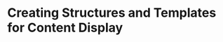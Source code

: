 # Creating Structures and Templates for Content Display

<!-- <div class="ahead">
<h4>Exercise Goals</h4>
<ul>
    <li>Create a Content Page using Page Fragments</li>
    <li>Create editable images and text for Marketing teams</li>
</ul>
</div>

## Import a Fragment Collection
1. **Open** the _Menu_.
* **Go to** _`Site Builder → Page Fragments`_ in the _Site Administration_ panel.
	* You should be in the Livingstone Hotels & Resorts site. When you get to the Page Fragments section of _Site Administration_, you should see there are currently no Collections available.
* **Click** the _Options_ icon next to _Collections_.
* **Choose** _Import_.
* **Click** _Browse/Choose File_.
* **Choose** the `landing-page.zip` file from your Course Module exercise folder.
* **Click** _Import_.
* **Close** the pop-up.

<img src="../images/imported-fragments.png" style="max-height:25%;" />

## View the Fragments Editor
1. **Click** on the new _01-Main Banner_ fragment.
    * Here you'll see the code that makes up the Banner. The code is using _Bootstrap_ classes to style HTML content. You'll also see a preview of the content in the bottom right corner. Notice that the HTML also contains the `<lfr-editable>` tag for a few elements.
2. **Click** the _Publish_ button at the top right corner.

<img src="../images/fragment-editor.png" style="max-height:40%;" />

## Add the Fragments to a Content Page
1. **Go to** _`Site Builder → Pages`_ in the _Site Administration_ panel.
* **Click** _Add_.
* **Choose** _Content Page_.
* **Type** `Home` for the page _Name_.
* **Click** _Add_.
* **Click** on the _Livingstone Front Page_ collection on the right side of the Page Editor.
* **Click** to add the _01-Main Banner_ Fragment to the Page.
* **Click** where it says _Livingstone Hotels and Resorts_.
* **Click** the _edit_ icon.
    - This is the icon that looks like a pencil.
* **Replace** the text with `Welcome to Livingstone`.

<img src="../images/edit-banner.png" style="max-height:35%">

## Add the Remaining Fragments to the Content Page
1. **Click** to add the _02-Featured Content_ Fragment.
* **Click** to add the _03-Call to Action_ Fragment.
* **Click** to add the _04-Middle Banner_ Fragment.
* **Click** to add the _05-Hotel Features_ Fragment.
* **Click** to add the _06-Middle Call to Action_ Fragment.
* **Click** to add the _07-Featured Packages_ Fragment.
* **Click** to add the _08-Featured Destinations_ Fragment.
* **Click** to add the _09-Testimonial 1_ Fragment.
* **Click** to add the _10-Testimonial 2_ Fragment.

<img src="../images/fragments-in-page.png" style="max-height:32%;" />

<br />

## Update the Fragment Content Titles
1. **Click** on the main body text in the _01-Main Banner_ Fragment.
* **Click** the _edit_ icon.
* **Replace** the text with `Get ready for your next big adventure. Livingstone Hotels & Resorts will take you there.`
* **Click** on the main body text in the _02-Featured Content_ Fragment.
* **Click** the _edit_ icon.
* **Replace** the text with `Experience something new.`
* **Click** on the image in the _02-Featured Content_ fragment to update it.
* **Click** the _edit_ icon.
* **Click** _Select_.
* **Click** _Select File_.
* **Choose** the `new.jpeg` file from your Course Module exercise folder.
* **Click** _Add_.

<img src="../images/updated-content.png" style="max-height:40%;" />

## Clean up the Fragment Text
1. **Edit** the body text under _120 Hotels_ in the _05-Hotel_ Fragment.
* **Replace** `16 hotels` with `120 hotels`.
* **Edit** the body text under _Award Winning Service_ in the _05-Hotel_ Fragment.
* **Replace** `experiece` with `experience`.
* **Replace** `starts` with `stars`.

<img src="../images/updated-text.png" style="max-height:22%;" />

## Publish the Content Page
1. **Click** _Publish_ in the top right corner.
* **Open** the _Menu_.
* **Go to** _`Go to Site`_ in the _Site Administration_ panel.
* **Click** on the second _Home_ page in the navigation bar.

<img src="../images/home-page.png" style="max-height:65%;" />

## Update the Home Page
1. **Open** the _Menu_.
2. **Go to** _`Site Builder → Pages`_ in the _Site Administration_ panel.
3. **Drag** the _Home_ Content Page from the bottom of the page list to the top.
    * You can drag pages by hovering over the left side of the page name.
4. **Click** _Options → Configure_ next to the original _Home_ Widget Page.
5. **Type** to change the _Name_ to _Hotels & Resorts_.
6. **Click** _Save_.
7. **Go to** _`Go to Site`_ in the _Site Administration_ panel.

<img src="../images/new-home-update.png" style="max-height:65%;" />

---

## Bonus Exercise
1. Create a second Content Page using the default Page Fragments found in the _Basic Sections_ collection. Use your own images and come up with text that would make sense for Livingstone's _About_ page.
2. Use some of the Page Fragments from the Livingstone Front Page collection to create a marketing page for Livingstone. Edit any editable elements to create a page highlighting Livingstone's travel packages.
 -->
